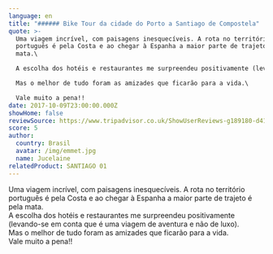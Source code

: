 ```yaml
---
language: en
title: "###### Bike Tour da cidade do Porto a Santiago de Compostela"
quote: >-
  Uma viagem incrível, com paisagens inesquecíveis. A rota no território
  português é pela Costa e ao chegar à Espanha a maior parte de trajeto é pela
  mata.\

  A escolha dos hotéis e restaurantes me surpreendeu positivamente (levando-se em conta que é uma viagem de aventura e não de luxo).\

  Mas o melhor de tudo foram as amizades que ficarão para a vida.\

  Vale muito a pena!!
date: 2017-10-09T23:00:00.000Z
showHome: false
reviewSource: https://www.tripadvisor.co.uk/ShowUserReviews-g189180-d4105907-r531755392-Top_Bike_tours_Portugal-Porto_Porto_District_Northern_Portugal.html
score: 5
author:
  country: Brasil
  avatar: /img/emmet.jpg
  name: Jucelaine
relatedProduct: SANTIAGO 01
---
```

Uma viagem incrível, com paisagens inesquecíveis. A rota no território português é pela Costa e ao chegar à Espanha a maior parte de trajeto é pela mata.\
A escolha dos hotéis e restaurantes me surpreendeu positivamente (levando-se em conta que é uma viagem de aventura e não de luxo).\
Mas o melhor de tudo foram as amizades que ficarão para a vida.\
Vale muito a pena!!